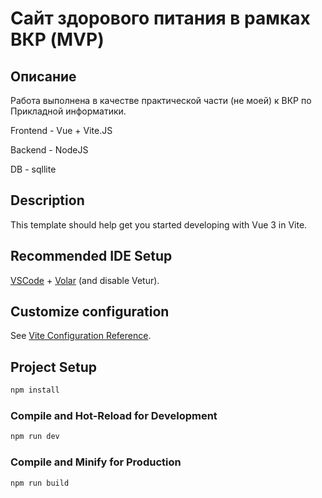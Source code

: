 # Сайт здорового питания в рамках ВКР (MVP)

## Описание

Работа выполнена в качестве практической части (не моей) к ВКР по Прикладной информатики.

Frontend - Vue + Vite.JS

Backend - NodeJS

DB - sqllite

## Description

This template should help get you started developing with Vue 3 in Vite.

## Recommended IDE Setup

[VSCode](https://code.visualstudio.com/) + [Volar](https://marketplace.visualstudio.com/items?itemName=Vue.volar) (and disable Vetur).

## Customize configuration

See [Vite Configuration Reference](https://vite.dev/config/).

## Project Setup

```sh
npm install
```

### Compile and Hot-Reload for Development

```sh
npm run dev
```

### Compile and Minify for Production

```sh
npm run build
```
